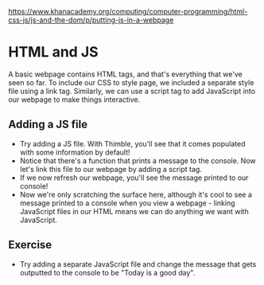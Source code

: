 https://www.khanacademy.org/computing/computer-programming/html-css-js/js-and-the-dom/p/putting-js-in-a-webpage

# HTML and JS

A basic webpage contains HTML tags, and that's everything that we've seen so far. To include our CSS to style page, we included a separate style file using a link tag. Similarly, we can use a script tag to add JavaScript into our webpage to make things interactive.

## Adding a JS file
- Try adding a JS file. With Thimble, you'll see that it comes populated with some information by default!
- Notice that there's a function that prints a message to the console. Now let's link this file to our webpage by adding a script tag. 
- If we now refresh our webpage, you'll see the message printed to our console!
- Now we're only scratching the surface here, although it's cool to see a message printed to a console when you view a webpage - linking JavaScript files in our HTML means we can do anything we want with JavaScript.

## Exercise
- Try adding a separate JavaScript file and change the message that gets outputted to the console to be "Today is a good day".

